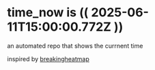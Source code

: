 # time_now is (( 2025-06-11T15:00:00.772Z ))

an automated repo that shows the currnent time

inspired by [breakingheatmap](https://github.com/breakingheatmap/breakingheatmap)